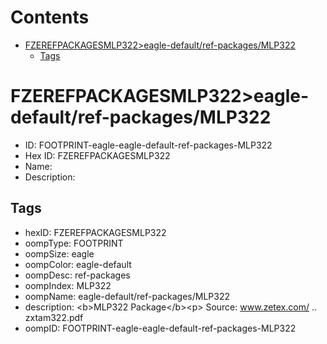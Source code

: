 



Contents
========

* [FZEREFPACKAGESMLP322>eagle-default/ref-packages/MLP322](#fzerefpackagesmlp322eagle-defaultref-packagesmlp322)
	* [Tags](#tags)

# FZEREFPACKAGESMLP322>eagle-default/ref-packages/MLP322

- ID: FOOTPRINT-eagle-eagle-default-ref-packages-MLP322
- Hex ID: FZEREFPACKAGESMLP322
- Name: 
- Description: 

## Tags

- hexID: FZEREFPACKAGESMLP322
- oompType: FOOTPRINT
- oompSize: eagle
- oompColor: eagle-default
- oompDesc: ref-packages
- oompIndex: MLP322
- oompName: eagle-default/ref-packages/MLP322
- description: &lt;b&gt;MLP322 Package&lt;/b&gt;&lt;p&gt;&#xD;
Source: www.zetex.com/ .. zxtam322.pdf
- oompID: FOOTPRINT-eagle-eagle-default-ref-packages-MLP322
